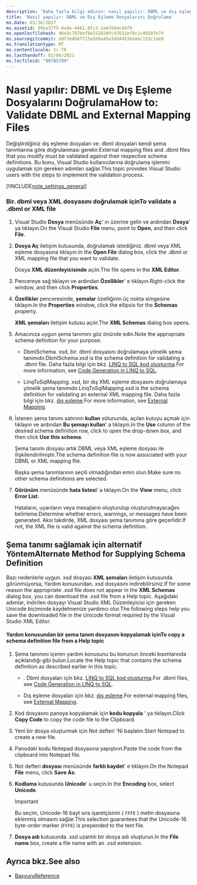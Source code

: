 ```yaml
---
description: 'Daha fazla bilgi edinin: nasıl yapılır: DBML ve dış eşleme dosyalarını doğrulama'
title: 'Nasıl yapılır: DBML ve Dış Eşleme Dosyalarını Doğrulama'
ms.date: 03/30/2017
ms.assetid: d9ea37f5-0a9e-4401-8fc3-1e6fd44c49f9
ms.openlocfilehash: 46e5c787bef8e152020fc97631ef8c1c4928fe74
ms.sourcegitcommit: ddf7edb67715a5b9a45e3dd44536dabc153c1de0
ms.translationtype: MT
ms.contentlocale: tr-TR
ms.lasthandoff: 02/06/2021
ms.locfileid: "99785789"
---
```

# <a name="how-to-validate-dbml-and-external-mapping-files"></a><span data-ttu-id="23c6a-103">Nasıl yapılır: DBML ve Dış Eşleme Dosyalarını Doğrulama</span><span class="sxs-lookup"><span data-stu-id="23c6a-103">How to: Validate DBML and External Mapping Files</span></span>

<span data-ttu-id="23c6a-104">Değiştirdiğiniz dış eşleme dosyaları ve. dbml dosyaları kendi şema tanımlarına göre doğrulanması gerekir.</span><span class="sxs-lookup"><span data-stu-id="23c6a-104">External mapping files and .dbml files that you modify must be validated against their respective schema definitions.</span></span> <span data-ttu-id="23c6a-105">Bu konu, Visual Studio kullanıcılarına doğrulama işlemini uygulamak için gereken adımları sağlar.</span><span class="sxs-lookup"><span data-stu-id="23c6a-105">This topic provides Visual Studio users with the steps to implement the validation process.</span></span>

[!INCLUDE[note_settings_general](../../../../../../includes/note-settings-general-md.md)]

### <a name="to-validate-a-dbml-or-xml-file"></a><span data-ttu-id="23c6a-106">Bir. dbml veya XML dosyasını doğrulamak için</span><span class="sxs-lookup"><span data-stu-id="23c6a-106">To validate a .dbml or XML file</span></span>

1. <span data-ttu-id="23c6a-107">Visual Studio **Dosya** menüsünde **Aç**' ın üzerine gelin ve ardından **Dosya**' ya tıklayın.</span><span class="sxs-lookup"><span data-stu-id="23c6a-107">On the Visual Studio **File** menu, point to **Open**, and then click **File**.</span></span>

2. <span data-ttu-id="23c6a-108">**Dosya Aç** iletişim kutusunda, doğrulamak istediğiniz. dbml veya XML eşleme dosyasına tıklayın.</span><span class="sxs-lookup"><span data-stu-id="23c6a-108">In the **Open File** dialog box, click the .dbml or XML mapping file that you want to validate.</span></span>

    <span data-ttu-id="23c6a-109">Dosya **XML düzenleyicisinde** açılır.</span><span class="sxs-lookup"><span data-stu-id="23c6a-109">The file opens in the **XML Editor**.</span></span>

3. <span data-ttu-id="23c6a-110">Pencereye sağ tıklayın ve ardından **Özellikler**' e tıklayın.</span><span class="sxs-lookup"><span data-stu-id="23c6a-110">Right-click the window, and then click **Properties**.</span></span>

4. <span data-ttu-id="23c6a-111">**Özellikler** penceresinde, **şemalar** özelliğinin üç nokta simgesine tıklayın.</span><span class="sxs-lookup"><span data-stu-id="23c6a-111">In the **Properties** window, click the ellipsis for the **Schemas** property.</span></span>

    <span data-ttu-id="23c6a-112">**XML şemaları** iletişim kutusu açılır.</span><span class="sxs-lookup"><span data-stu-id="23c6a-112">The **XML Schemas** dialog box opens.</span></span>

5. <span data-ttu-id="23c6a-113">Amacınıza uygun şema tanımını göz önünde edin.</span><span class="sxs-lookup"><span data-stu-id="23c6a-113">Note the appropriate schema definition for your purpose.</span></span>

    - <span data-ttu-id="23c6a-114">DbmlSchema. xsd, bir. dbml dosyasını doğrulamaya yönelik şema tanımıdır.</span><span class="sxs-lookup"><span data-stu-id="23c6a-114">DbmlSchema.xsd is the schema definition for validating a .dbml file.</span></span> <span data-ttu-id="23c6a-115">Daha fazla bilgi için bkz. [LINQ to SQL kod oluşturma](code-generation-in-linq-to-sql.md).</span><span class="sxs-lookup"><span data-stu-id="23c6a-115">For more information, see [Code Generation in LINQ to SQL](code-generation-in-linq-to-sql.md).</span></span>

    - <span data-ttu-id="23c6a-116">LinqToSqlMapping. xsd, bir dış XML eşleme dosyasını doğrulamaya yönelik şema tanımıdır.</span><span class="sxs-lookup"><span data-stu-id="23c6a-116">LinqToSqlMapping.xsd is the schema definition for validating an external XML mapping file.</span></span> <span data-ttu-id="23c6a-117">Daha fazla bilgi için bkz. [dış eşleme](external-mapping.md).</span><span class="sxs-lookup"><span data-stu-id="23c6a-117">For more information, see [External Mapping](external-mapping.md).</span></span>

6. <span data-ttu-id="23c6a-118">İstenen şema tanımı satırının **kullan** sütununda, açılan kutuyu açmak için tıklayın ve ardından **Bu şemayı kullan**' a tıklayın.</span><span class="sxs-lookup"><span data-stu-id="23c6a-118">In the **Use** column of the desired schema definition row, click to open the drop-down box, and then click **Use this schema**.</span></span>

    <span data-ttu-id="23c6a-119">Şema tanımı dosyası artık DBML veya XML eşleme dosyası ile ilişkilendirilmiştir.</span><span class="sxs-lookup"><span data-stu-id="23c6a-119">The schema definition file is now associated with your DBML or XML mapping file.</span></span>

    <span data-ttu-id="23c6a-120">Başka şema tanımlarının seçili olmadığından emin olun.</span><span class="sxs-lookup"><span data-stu-id="23c6a-120">Make sure no other schema definitions are selected.</span></span>

7. <span data-ttu-id="23c6a-121">**Görünüm** menüsünde **hata listesi**' a tıklayın.</span><span class="sxs-lookup"><span data-stu-id="23c6a-121">On the **View** menu, click **Error List**.</span></span>

    <span data-ttu-id="23c6a-122">Hataların, uyarıların veya mesajların oluşturulup oluşturulmayacağını belirleme.</span><span class="sxs-lookup"><span data-stu-id="23c6a-122">Determine whether errors, warnings, or messages have been generated.</span></span> <span data-ttu-id="23c6a-123">Aksi takdirde, XML dosyası şema tanımına göre geçerlidir.</span><span class="sxs-lookup"><span data-stu-id="23c6a-123">If not, the XML file is valid against the schema definition.</span></span>

## <a name="alternate-method-for-supplying-schema-definition"></a><span data-ttu-id="23c6a-124">Şema tanımı sağlamak için alternatif Yöntem</span><span class="sxs-lookup"><span data-stu-id="23c6a-124">Alternate Method for Supplying Schema Definition</span></span>

<span data-ttu-id="23c6a-125">Bazı nedenlerle uygun. xsd dosyası **XML şemaları** iletişim kutusunda görünmüyorsa, Yardım konusundan. xsd dosyasını indirebilirsiniz.</span><span class="sxs-lookup"><span data-stu-id="23c6a-125">If for some reason the appropriate .xsd file does not appear in the **XML Schemas** dialog box, you can download the .xsd file from a Help topic.</span></span> <span data-ttu-id="23c6a-126">Aşağıdaki adımlar, indirilen dosyayı Visual Studio XML Düzenleyicisi için gereken Unicode biçiminde kaydetmenize yardımcı olur.</span><span class="sxs-lookup"><span data-stu-id="23c6a-126">The following steps help you save the downloaded file in the Unicode format required by the Visual Studio XML Editor.</span></span>

#### <a name="to-copy-a-schema-definition-file-from-a-help-topic"></a><span data-ttu-id="23c6a-127">Yardım konusundan bir şema tanım dosyasını kopyalamak için</span><span class="sxs-lookup"><span data-stu-id="23c6a-127">To copy a schema definition file from a Help topic</span></span>

1. <span data-ttu-id="23c6a-128">Şema tanımını içeren yardım konusunu bu konunun önceki kısımlarında açıklandığı gibi bulun.</span><span class="sxs-lookup"><span data-stu-id="23c6a-128">Locate the Help topic that contains the schema definition as described earlier in this topic.</span></span>

    - <span data-ttu-id="23c6a-129">. Dbml dosyaları için bkz. [LINQ to SQL kod oluşturma](code-generation-in-linq-to-sql.md).</span><span class="sxs-lookup"><span data-stu-id="23c6a-129">For .dbml files, see [Code Generation in LINQ to SQL](code-generation-in-linq-to-sql.md).</span></span>

    - <span data-ttu-id="23c6a-130">Dış eşleme dosyaları için bkz. [dış eşleme](external-mapping.md).</span><span class="sxs-lookup"><span data-stu-id="23c6a-130">For external mapping files, see [External Mapping](external-mapping.md).</span></span>

2. <span data-ttu-id="23c6a-131">Kod dosyasını panoya kopyalamak için **kodu kopyala** ' ya tıklayın.</span><span class="sxs-lookup"><span data-stu-id="23c6a-131">Click **Copy Code** to copy the code file to the Clipboard.</span></span>

3. <span data-ttu-id="23c6a-132">Yeni bir dosya oluşturmak için Not defteri 'Ni başlatın.</span><span class="sxs-lookup"><span data-stu-id="23c6a-132">Start Notepad to create a new file.</span></span>

4. <span data-ttu-id="23c6a-133">Panodaki kodu Notepad dosyasına yapıştırın.</span><span class="sxs-lookup"><span data-stu-id="23c6a-133">Paste the code from the clipboard into Notepad file.</span></span>

5. <span data-ttu-id="23c6a-134">Not defteri **dosyası** menüsünde **farklı kaydet**' e tıklayın.</span><span class="sxs-lookup"><span data-stu-id="23c6a-134">On the Notepad **File** menu, click **Save As**.</span></span>

6. <span data-ttu-id="23c6a-135">**Kodlama** kutusunda **Unicode**' u seçin.</span><span class="sxs-lookup"><span data-stu-id="23c6a-135">In the **Encoding** box, select **Unicode**.</span></span>

    > [!IMPORTANT]
    > <span data-ttu-id="23c6a-136">Bu seçim, Unicode-16 bayt sıra işaretçisinin ( `FFFE` ) metin dosyasına eklenmiş olmasını sağlar.</span><span class="sxs-lookup"><span data-stu-id="23c6a-136">This selection guarantees that the Unicode-16 byte-order marker (`FFFE`) is prepended to the text file.</span></span>

7. <span data-ttu-id="23c6a-137">**Dosya adı** kutusunda. xsd uzantılı bir dosya adı oluşturun.</span><span class="sxs-lookup"><span data-stu-id="23c6a-137">In the **File name** box, create a file name with an .xsd extension.</span></span>

## <a name="see-also"></a><span data-ttu-id="23c6a-138">Ayrıca bkz.</span><span class="sxs-lookup"><span data-stu-id="23c6a-138">See also</span></span>

- [<span data-ttu-id="23c6a-139">Başvuru</span><span class="sxs-lookup"><span data-stu-id="23c6a-139">Reference</span></span>](reference.md)
